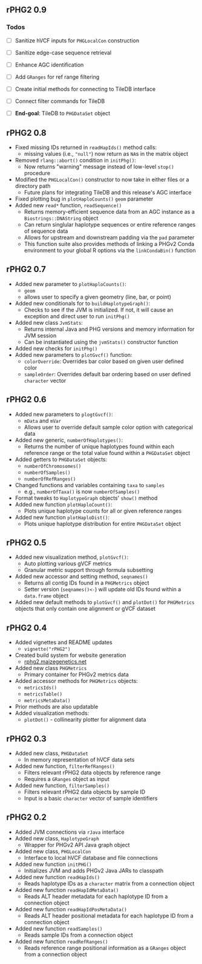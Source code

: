## rPHG2 0.9

### Todos
- [ ] Sanitize hVCF inputs for `PHGLocalCon` construction
- [ ] Sanitize edge-case sequence retrieval
- [ ] Enhance AGC identification
- [ ] Add `GRanges` for ref range filtering
- [ ] Create initial methods for connecting to TileDB interface
- [ ] Connect filter commands for TileDB
- [ ] **End-goal**: TileDB to `PHGDataSet` object



## rPHG2 0.8
* Fixed missing IDs returned in `readHapIds()` method calls:
  + missing values (i.e., `"null"`) now return as `NA`s in the matrix object
* Removed `rlang::abort()` condition in `initPhg()`:
  + Now returns "warning" message instead of low-level `stop()` procedure
* Modified the `PHGLocalCon()` constructor to now take in either files or a
  directory path
  + Future plans for integrating TileDB and this release's AGC interface
* Fixed plotting bug in `plotHaploCounts()` `geom` parameter
* Added new `read*` function, `readSequence()`
  + Returns memory-efficient sequence data from an AGC instance as a 
    `Biostrings::DNAString` object
  + Can return singlular haplotype sequences or entire reference
    ranges of sequence data
  + Allows for upstream and downstream padding via the `pad` parameter
  + This function suite also provides methods of linking a PHGv2
    Conda environment to your global R options via the `linkCondaBin()`
    function



## rPHG2 0.7
* Added new parameter to `plotHaploCounts()`:
  + `geom`
  + allows user to specify a given geometry (line, bar, or point)
* Added new conditionals for to `buildHaplotypeGraph()`:
  + Checks to see if the JVM is initialized. If not, it will cause an exception 
    and direct user to run `initPhg()`
* Added new class `JvmStats`:
  + Returns internal Java and PHG versions and memory information for JVM
    session
  + Can be instantiated using the `jvmStats()` constructor function
* Added new checks for `initPhg()`
* Added new parameters to `plotGvcf()` function:
  + `colorOverride`: Overrides bar color based on given user defined color
  + `sampleOrder`: Overrides default bar ordering based on user defined
    `character` vector


## rPHG2 0.6
* Added new parameters to `plogtGvcf()`:
  + `mData` and `mVar`
  + Allows user to override default sample color option with categorical data
* Added new generic, `numberOfHaplotypes()`:
  + Returns the number of unique haplotypes found within each reference range or
    the total value found within a `PHGDataSet` object
* Added getters to `PHGDataSet` objects:
  + `numberOfChromosomes()`
  + `numberOfSamples()`
  + `numberOfRefRanges()`
* Changed functions and variables containing `taxa` to `samples`
  + e.g., `numberOfTaxa()` is now `numberOfSamples()`
* Format tweaks to `HaplotypeGraph` objects' `show()` method
* Added new function `plotHaploCount()`:
  + Plots unique haplotype counts for all or given reference ranges
* Added new function `plotHaploDist()`:
  + Plots unique haplotype distribution for entire `PHGDataSet` object


## rPHG2 0.5
* Added new visualization method, `plotGvcf()`:
  + Auto plotting various gVCF metrics
  + Granular metric support through formula subsetting
* Added new accessor and setting method, `seqnames()`
  + Returns all contig IDs found in a `PHGMetrics` object
  + Setter version (`seqnames()<-`) will update old IDs found within a
    `data.frame` object
* Added new default methods to `plotGvcf()` and `plotDot()` for `PHGMetrics`
  objects that only contain one alignment or gVCF dataset


## rPHG2 0.4
* Added vignettes and README updates
  + `vignette("rPHG2")`
* Created build system for website generation
  + [rphg2.maizegenetics.net](https://rphg2.maizegenetics.net)
* Added new class `PHGMetrics`
  + Primary container for PHGv2 metrics data
* Added accessor methods for `PHGMetrics` objects:
  + `metricsIds()`
  + `metricsTable()`
  + `metricsMetaData()`
* Prior methods are also updatable
* Added visualization methods:
  + `plotDot()` - collinearity plotter for alignment data


## rPHG2 0.3
* Added new class, `PHGDataSet`
  + In memory representation of hVCF data sets
* Added new function, `filterRefRanges()`
  + Filters relevant rPHG2 data objects by reference range
  + Requires a `GRanges` object as input
* Added new function, `filterSamples()`
  + Filters relevant rPHG2 data objects by sample ID
  + Input is a basic `character` vector of sample identifiers


## rPHG2 0.2
* Added JVM connections via `rJava` interface
* Added new class, `HaplotypeGraph`
  + Wrapper for PHGv2 API Java graph object
* Added new class, `PHGLocalCon`
  + Interface to local hVCF database and file connections
* Added new function `initPHG()`
  + Initializes JVM and adds PHGv2 Java JARs to classpath
* Added new function `readHapIds()`
  + Reads haplotype IDs as a `character` matrix from a connection object
* Added new function `readHapIdMetaData()`
  + Reads ALT header metadata for each haplotype ID from a connection object
* Added new function `readHapIdPosMetaData()`
  + Reads ALT header positional metadata for each haplotype ID from a 
    connection object
* Added new function `readSamples()`
  + Reads sample IDs from a connection object
* Added new function `readRefRanges()`
  + Reads reference range positional information as a `GRanges` object from a 
    connection object


